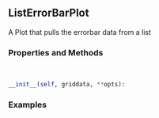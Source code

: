 ## <a id="McUtils.McUtils.Plots.Plots.ListErrorBarPlot">ListErrorBarPlot</a>
A Plot that pulls the errorbar data from a list

### Properties and Methods
<a id="McUtils.McUtils.Plots.Plots.ListErrorBarPlot.__init__" class="docs-object-method">&nbsp;</a>
```python
__init__(self, griddata, **opts): 
```

### Examples
